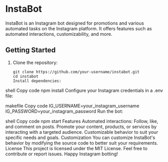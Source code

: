 # InstaBot

InstaBot is an Instagram bot designed for promotions and various automated tasks on the Instagram platform. It offers features such as automated interactions, customizability, and more.

## Getting Started

1. Clone the repository:
   ```shell
   git clone https://github.com/your-username/instabot.git
   cd instabot
   Install dependencies:
   ```

shell
Copy code
npm install
Configure your Instagram credentials in a .env file:

makefile
Copy code
IG_USERNAME=your_instagram_username
IG_PASSWORD=your_instagram_password
Run the bot:

shell
Copy code
npm start
Features
Automated interactions: Follow, like, and comment on posts.
Promote your content, products, or services by interacting with a targeted audience.
Customizable behavior to suit your specific needs and goals.
Customization
You can customize InstaBot's behavior by modifying the source code to better suit your requirements.
License
This project is licensed under the MIT License.
Feel free to contribute or report issues. Happy Instagram botting!
